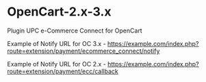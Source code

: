 # OpenCart-2.x-3.x
Plugin UPC e-Commerce Connect for OpenCart

Example of Notify URL for OC 3.x  - https://example.com/index.php?route=extension/payment/ecommerce_connect/notify

Example of Notify URL for OC 2.x - https://example.com/index.php?route=extension/payment/ecc/callback
